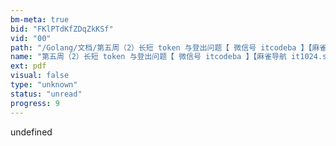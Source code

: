 ```yaml
---
bm-meta: true
bid: "FKlPTdKfZDqZkKSf"
vid: "00"
path: "/Golang/文档/第五周（2）长短 token 与登出问题【 微信号 itcodeba 】【麻雀导航 it1024.site】.pdf"
name: "第五周（2）长短 token 与登出问题【 微信号 itcodeba 】【麻雀导航 it1024.site】"
ext: pdf
visual: false
type: "unknown"
status: "unread"
progress: 9
---
```

undefined